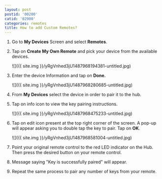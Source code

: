 ```yaml
---
layout: post
postid: '00200'
catid: '02900'
categories: remotes
title: How to add Custom Remotes?
---
```


1. Go to **My Devices** Screen and select **Remotes**.

2. Tap on **Create My Own Remote** and pick your device from the available devices.

    ![]({{ site.img }}/yRgVnhed3jU1487968194381-untitled.jpg)

3. Enter the device Information and tap on **Done.**

    ![]({{ site.img }}/yRgVnhed3jU1487968280685-untitled.jpg)

4. From **My Devices** select the device in order to pair it to the hub.

5. Tap on info icon to view the key pairing instructions.

    ![]({{ site.img }}/yRgVnhed3jU1487968475233-untitled.jpg)

6. Tap on edit icon present at the top right corner of the screen. A pop-up will appear asking you to double tap the key to pair. Tap on **OK**.

    ![]({{ site.img }}/yRgVnhed3jU1487968581004-untitled.jpg)

7. Point your original remote control to the red LED indicator on the Hub. Then press the desired button on your remote control.

8. Message saying "Key is successfully paired" will appear.

9. Repeat the same process to pair any number of keys from your remote.